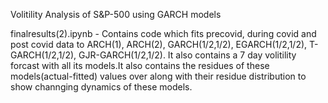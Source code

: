 Volitility Analysis of S&P-500 using GARCH models

finalresults(2).ipynb - Contains code which fits precovid, during covid and post covid data to ARCH(1), ARCH(2), GARCH(1/2,1/2), EGARCH(1/2,1/2), T-GARCH(1/2,1/2), GJR-GARCH(1/2,1/2).
It also contains a 7 day volitility forcast with all its models.It also contains the residues of these models(actual-fitted) values over along with their residue distribution to show channging dynamics of these models.

